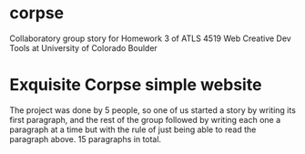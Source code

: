 # corpse
Collaboratory group story for Homework 3 of ATLS 4519 Web Creative Dev Tools at University of Colorado Boulder

# Exquisite Corpse simple website
The project was done by 5 people, so one of us started a story by writing its first paragraph,
and the rest of the group followed by writing each one a paragraph at a time but with the rule of
just being able to read the paragraph above. 15 paragraphs in total.
